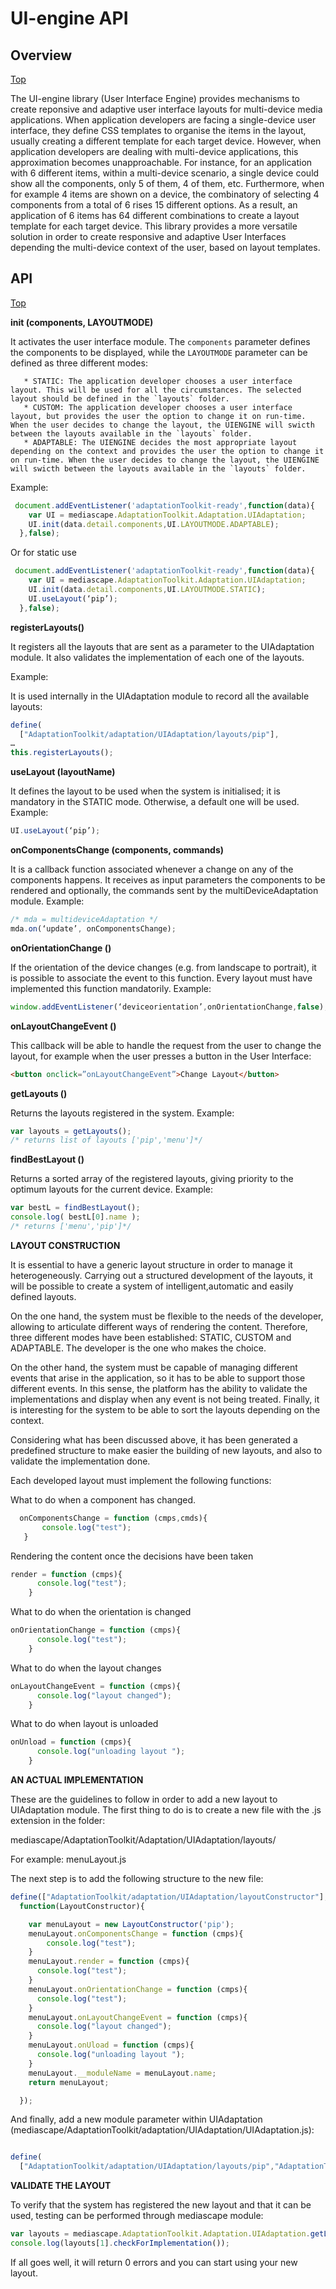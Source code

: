 # UI-engine API

## Overview
[Top][]

The UI-engine library (User Interface Engine) provides mechanisms to create reponsive and adaptive user interface layouts for multi-device media applications. When application developers are facing a single-device user interface, they define CSS templates to organise the items in the layout, usually creating a different template for each target device. However, when application developers are dealing with multi-device applications, this approximation becomes unapproachable. For instance, for an application with 6 different items, within a multi-device scenario, a single device could show all the components, only 5 of them, 4 of them, etc. Furthermore, when for example 4 items are shown on a device, the combinatory of selecting 4 components from a total of 6 rises 15 different options. As a result, an application of 6 items has 64 different combinations to create a layout template for each target device. This library provides a more versatile solution in order to create responsive and adaptive User Interfaces depending the multi-device context of the user, based on layout templates.

## API
[Top][]

**init (components, LAYOUTMODE)**

It activates the user interface module. The ``components`` parameter defines the components to be displayed, while the ``LAYOUTMODE`` parameter can be defined as three different modes:

       * STATIC: The application developer chooses a user interface layout. This will be used for all the circumstances. The selected layout should be defined in the `layouts` folder.
       * CUSTOM: The application developer chooses a user interface layout, but provides the user the option to change it on run-time. When the user decides to change the layout, the UIENGINE will swicth between the layouts available in the `layouts` folder.
       * ADAPTABLE: The UIENGINE decides the most appropriate layout depending on the context and provides the user the option to change it on run-time. When the user decides to change the layout, the UIENGINE will swicth between the layouts available in the `layouts` folder.
       
Example:
```javascript
 document.addEventListener('adaptationToolkit-ready',function(data){
    var UI = mediascape.AdaptationToolkit.Adaptation.UIAdaptation;
    UI.init(data.detail.components,UI.LAYOUTMODE.ADAPTABLE);
  },false);
```
Or for static use

```javascript
 document.addEventListener('adaptationToolkit-ready',function(data){
    var UI = mediascape.AdaptationToolkit.Adaptation.UIAdaptation;
    UI.init(data.detail.components,UI.LAYOUTMODE.STATIC);
    UI.useLayout(‘pip’);
  },false);
```

**registerLayouts()**

It registers all the layouts that are sent as a parameter to the UIAdaptation module. It also validates the implementation of each one of the layouts.

Example:

It is used internally in the UIAdaptation module to record all the available layouts:

```javascript
define(
  ["AdaptationToolkit/adaptation/UIAdaptation/layouts/pip"],
…
this.registerLayouts();
```
**useLayout (layoutName)**

It defines the layout to be used when the system is initialised; it is mandatory in the STATIC mode. Otherwise, a default one will be used. Example:

```javascript
UI.useLayout(‘pip’);

```

**onComponentsChange (components, commands)**

It is a callback function associated whenever a change on any of the components happens. It receives as input parameters the components to be rendered and optionally, the commands sent by the multiDeviceAdaptation module. Example:

```javascript
/* mda = multideviceAdaptation */
mda.on(‘update’, onComponentsChange);
```

**onOrientationChange ()**

If the orientation of the device changes (e.g. from landscape to portrait), it is possible to associate the event to this function. Every layout must have implemented this function mandatorily. Example:

```javascript
window.addEventListener(‘deviceorientation’,onOrientationChange,false);
```

**onLayoutChangeEvent ()**

This callback will be able to handle the request from the user to change the layout, for example when the user presses a button in the User Interface:
```html
<button onclick=”onLayoutChangeEvent”>Change Layout</button>
```
**getLayouts ()**

Returns the layouts registered in the system. Example:

```javascript
var layouts = getLayouts();
/* returns list of layouts ['pip','menu']*/
```

**findBestLayout ()**

Returns a sorted array of the registered layouts, giving priority to the optimum layouts for the current device. Example:
```javascript
var bestL = findBestLayout();
console.log( bestL[0].name );
/* returns ['menu','pip']*/
```

**LAYOUT CONSTRUCTION**
       
It is essential to have a generic layout structure in order to manage it heterogeneously. Carrying out a structured development of the layouts, it will be possible to create a system of intelligent,automatic and easily defined layouts.

On the one hand, the system must be flexible to the needs of the developer, allowing to articulate different ways of rendering the content. Therefore, three different modes have been established: STATIC, CUSTOM and ADAPTABLE. The developer is the one who makes the choice.

On the other hand, the system must be capable of managing different events that arise in the application, so it has to be able to support those different events. In this sense, the platform has the ability to validate the implementations and display when any event is not being treated. Finally, it is interesting for the system to be able to sort the layouts depending on the context.

Considering what has been discussed above, it has been generated a predefined structure to make easier the building of new layouts, and also to validate the implementation done.

Each developed layout must implement the following functions:

What to do when a component has changed.
 ```javascript
   onComponentsChange = function (cmps,cmds){
        console.log("test");
    }
```
Rendering the content once the decisions have been taken
```javascript
render = function (cmps){
      console.log("test");
    }
```
What to do when the orientation is changed
```javascript
onOrientationChange = function (cmps){
      console.log("test");
    }
```
What to do when the layout changes
```javascript
onLayoutChangeEvent = function (cmps){
      console.log("layout changed");
    }
```    
What to do when layout is unloaded
```javascript
onUnload = function (cmps){
      console.log("unloading layout ");
    }
  ```

**AN ACTUAL IMPLEMENTATION**

These are the guidelines to follow in order to add a new layout to UIAdaptation module.
The first thing to do is to create a new file with the .js extension in the folder:

mediascape/AdaptationToolkit/Adaptation/UIAdaptation/layouts/

For example: menuLayout.js

The next step is to add the following structure to the new file:

```javascript
define(["AdaptationToolkit/adaptation/UIAdaptation/layoutConstructor"],
  function(LayoutConstructor){

    var menuLayout = new LayoutConstructor('pip');
    menuLayout.onComponentsChange = function (cmps){
        console.log("test");
    }
    menuLayout.render = function (cmps){
      console.log("test");
    }
    menuLayout.onOrientationChange = function (cmps){
      console.log("test");
    }
    menuLayout.onLayoutChangeEvent = function (cmps){
      console.log("layout changed");
    }
    menuLayout.onUload = function (cmps){
      console.log("unloading layout ");
    }
    menuLayout.__moduleName = menuLayout.name;
    return menuLayout;

  });
```
And finally, add a new module parameter within UIAdaptation 
(mediascape/AdaptationToolkit/adaptation/UIAdaptation/UIAdaptation.js):

```javascript

define(
  ["AdaptationToolkit/adaptation/UIAdaptation/layouts/pip","AdaptationToolkit/adaptation/UIAdaptation/layouts/menuLayout"]

```

**VALIDATE THE LAYOUT**

To verify that the system has registered the new layout and that it can be used, testing can be performed through mediascape module:

```javascript
var layouts = mediascape.AdaptationToolkit.Adaptation.UIAdaptation.getLayouts());
console.log(layouts[1].checkForImplementation());
```
If all goes well, it will return 0 errors and you can start using your new layout.

[Top]: #overview

